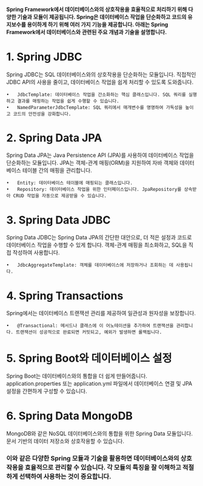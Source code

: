 #### Spring Framework에서 데이터베이스와의 상호작용을 효율적으로 처리하기 위해 다양한 기술과 모듈이 제공됩니다. Spring은 데이터베이스 작업을 단순화하고 코드의 유지보수를 용이하게 하기 위해 여러 가지 기능을 제공합니다. 아래는 Spring Framework에서 데이터베이스와 관련된 주요 개념과 기술을 설명합니다.

# 1. Spring JDBC

Spring JDBC는 SQL 데이터베이스와의 상호작용을 단순화하는 모듈입니다. 직접적인 JDBC API의 사용을 줄이고, 데이터베이스 작업을 쉽게 처리할 수 있도록 도와줍니다.

	•	JdbcTemplate: 데이터베이스 작업을 간소화하는 핵심 클래스입니다. SQL 쿼리를 실행하고 결과를 매핑하는 작업을 쉽게 수행할 수 있습니다.
	•	NamedParameterJdbcTemplate: SQL 쿼리에서 매개변수를 명명하여 가독성을 높이고 코드의 안전성을 강화합니다.

 # 2. Spring Data JPA

 Spring Data JPA는 Java Persistence API (JPA)를 사용하여 데이터베이스 작업을 단순화하는 모듈입니다. JPA는 객체-관계 매핑(ORM)을 지원하여 자바 객체와 데이터베이스 테이블 간의 매핑을 관리합니다.

	•	Entity: 데이터베이스 테이블에 매핑되는 클래스입니다.
	•	Repository: 데이터베이스 작업을 위한 인터페이스입니다. JpaRepository를 상속받아 CRUD 작업을 자동으로 제공받을 수 있습니다.

 # 3. Spring Data JDBC

 Spring Data JDBC는 Spring Data JPA의 간단한 대안으로, 더 적은 설정과 코드로 데이터베이스 작업을 수행할 수 있게 합니다. 객체-관계 매핑을 최소화하고, SQL을 직접 작성하여 사용합니다.

	•	JdbcAggregateTemplate: 객체를 데이터베이스에 저장하거나 조회하는 데 사용됩니다.

 # 4. Spring Transactions

 Spring에서는 데이터베이스 트랜잭션 관리를 제공하여 일관성과 원자성을 보장합니다.

	•	@Transactional: 메서드나 클래스에 이 어노테이션을 추가하여 트랜잭션을 관리합니다. 트랜잭션이 성공적으로 완료되면 커밋되고, 예외가 발생하면 롤백됩니다.

 # 5. Spring Boot와 데이터베이스 설정

 Spring Boot는 데이터베이스와의 통합을 더 쉽게 만들어줍니다. application.properties 또는 application.yml 파일에서 데이터베이스 연결 및 JPA 설정을 간편하게 구성할 수 있습니다.

 # 6. Spring Data MongoDB

 MongoDB와 같은 NoSQL 데이터베이스와의 통합을 위한 Spring Data 모듈입니다. 문서 기반의 데이터 저장소와 상호작용할 수 있습니다.

 ### 이와 같은 다양한 Spring 모듈과 기술을 활용하면 데이터베이스와의 상호작용을 효율적으로 관리할 수 있습니다. 각 모듈의 특징을 잘 이해하고 적절하게 선택하여 사용하는 것이 중요합니다.



